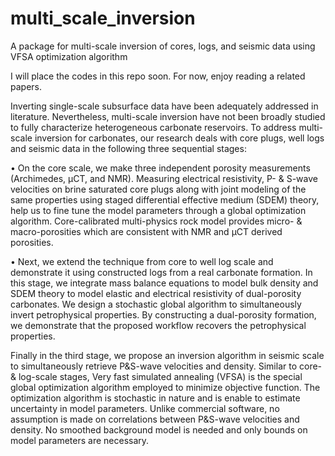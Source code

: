# multi_scale_inversion
A package for multi-scale inversion of cores, logs, and seismic data using VFSA optimization algorithm

I will place the codes in this repo soon. For now, enjoy reading a related papers. 

Inverting single-scale subsurface data have been adequately addressed in literature. Nevertheless, multi-scale inversion have not been broadly studied to fully
characterize heterogeneous carbonate reservoirs. To address multi-scale inversion for carbonates, our research deals with core plugs, well logs and seismic data in the
following three sequential stages:

• On the core scale, we make three independent porosity measurements (Archimedes, μCT, and NMR). Measuring electrical resistivity, P- & S-wave velocities on brine
saturated core plugs along with joint modeling of the same properties using staged differential effective medium (SDEM) theory, help us to fine tune the model parameters
through a global optimization algorithm. Core-calibrated multi-physics rock model provides micro- & macro-porosities which are consistent with NMR and μCT derived
porosities.

• Next, we extend the technique from core to well log scale and demonstrate it using constructed logs from a real carbonate formation. In this stage, we integrate mass balance equations to model bulk density and SDEM theory to model elastic and electrical resistivity of dual-porosity carbonates. We design a stochastic global algorithm to simultaneously invert petrophysical properties. By constructing a dual-porosity formation, we demonstrate that the proposed workflow recovers the petrophysical
properties.

Finally in the third stage, we propose an inversion algorithm in seismic scale to simultaneously retrieve P&S-wave velocities and density. Similar to core- & log-scale
stages, Very fast simulated annealing (VFSA) is the special global optimization algorithm employed to minimize objective function. The optimization algorithm is stochastic in nature and is enable to estimate uncertainty in model parameters. Unlike commercial software, no assumption is made on correlations between P&S-wave velocities and density. No smoothed background model is needed and only bounds on model parameters are necessary.
